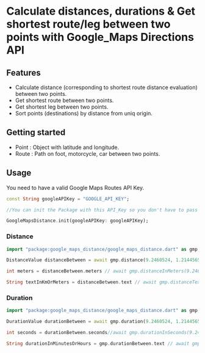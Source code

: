 <!--
This README describes the package. If you publish this package to pub.dev,
this README's contents appear on the landing page for your package.

For information about how to write a good package README, see the guide for
[writing package pages](https://dart.dev/guides/libraries/writing-package-pages).

For general information about developing packages, see the Dart guide for
[creating packages](https://dart.dev/guides/libraries/create-library-packages)
and the Flutter guide for
[developing packages and plugins](https://flutter.dev/developing-packages).
-->

# Calculate distances, durations & Get shortest route/leg between two points with Google_Maps Directions API

## Features

- Calculate distance (corresponding to shortest route distance evaluation) between two points.
- Get shortest route between two points.
- Get shortest leg between two points.
- Sort points (destinations) by distance from uniq origin.

## Getting started

- Point : Object with latitude and longitude.
- Route : Path on foot, motorcycle, car between two points.

## Usage

You need to have a valid Google Maps Routes API Key.

```dart
const String googleAPIKey = "GOOGLE_API_KEY";

//You can init the Package with this API_Key so you don't have to pass it as an argument to it's methods.

GoogleMapsDistance.init(googleAPIKey: googleAPIKey);
```

### Distance

```dart
import "package:google_maps_distance/google_maps_distance.dart" as gmp;

DistanceValue distanceBetween = await gmp.distance(9.2460524, 1.2144565, 6.1271617, 1.2345417, googleAPIKey : googleAPIKey); //gmp.distance(9.2460524, 1.2144565, 6.1271617, 1.2345417) or without passing the API_KEY if the plugin is already initialized with it's value.

int meters = distanceBetween.meters // await gmp.distanceInMeters(9.2460524, 1.2144565, 6.1271617, 1.2345417, googleAPIKey : googleAPIKey);

String textInKmOrMeters = distanceBetween.text // await gmp.distanceText(9.2460524, 1.2144565, 6.1271617, 1.2345417, googleAPIKey : googleAPIKey);
```

### Duration

```dart
import "package:google_maps_distance/google_maps_distance.dart" as gmp;

DurationValue durationBetween = await gmp.duration(9.2460524, 1.2144565, 6.1271617, 1.2345417, googleAPIKey : googleAPIKey);

int seconds = durationBetween.seconds//await gmp.durationInSeconds(9.2460524, 1.2144565, 6.1271617, 1.2345417, googleAPIKey : googleAPIKey);

String durationInMinutesOrHours = gmp.durationBetween.text // await gmp.durationText(9.2460524, 1.2144565, 6.1271617, 1.2345417, googleAPIKey : googleAPIKey);
```
